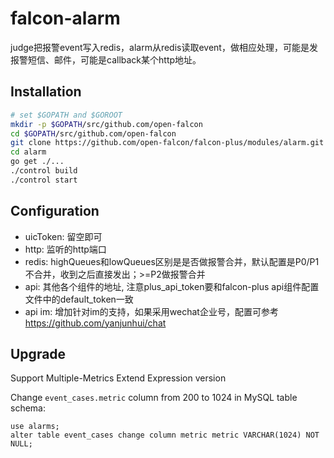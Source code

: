 falcon-alarm
============

judge把报警event写入redis，alarm从redis读取event，做相应处理，可能是发报警短信、邮件，可能是callback某个http地址。


## Installation

```bash
# set $GOPATH and $GOROOT
mkdir -p $GOPATH/src/github.com/open-falcon
cd $GOPATH/src/github.com/open-falcon
git clone https://github.com/open-falcon/falcon-plus/modules/alarm.git
cd alarm
go get ./...
./control build
./control start
```

## Configuration

- uicToken: 留空即可
- http: 监听的http端口
- redis: highQueues和lowQueues区别是是否做报警合并，默认配置是P0/P1不合并，收到之后直接发出；>=P2做报警合并
- api: 其他各个组件的地址, 注意plus_api_token要和falcon-plus api组件配置文件中的default_token一致 
- api im: 增加针对im的支持，如果采用wechat企业号，配置可参考 https://github.com/yanjunhui/chat

## Upgrade

Support Multiple-Metrics Extend Expression version

Change `event_cases.metric` column from 200 to 1024 in MySQL table schema:
 
    use alarms;
    alter table event_cases change column metric metric VARCHAR(1024) NOT NULL;

